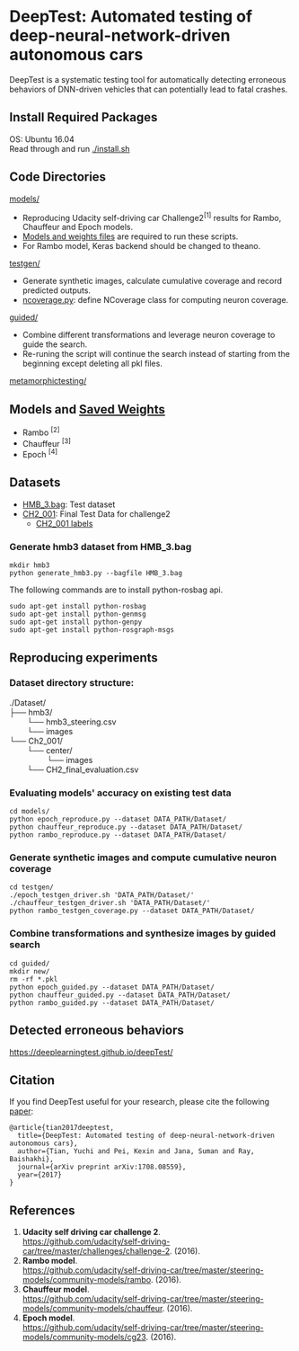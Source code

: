 # DeepTest: Automated testing of deep-neural-network-driven autonomous cars

DeepTest is a systematic testing tool for automatically detecting erroneous behaviors of DNN-driven vehicles that can potentially lead to fatal crashes.

## Install Required Packages

OS: Ubuntu 16.04  
Read through and run [./install.sh](install.sh)

## Code Directories

[models/](models/)  

* Reproducing Udacity self-driving car Challenge2<sup>[1]</sup> results for Rambo, Chauffeur and Epoch models.  
* [Models and weights files](https://github.com/ARiSE-Lab/deepTest#models-and-saved-weights) are required to run these scripts.
* For Rambo model, Keras backend should be changed to theano.  

[testgen/](testgen/)
* Generate synthetic images, calculate cumulative coverage and record predicted outputs.
* [ncoverage.py](testgen/ncoverage.py): define NCoverage class for computing neuron coverage. 

[guided/](guided/)  
* Combine different transformations and leverage neuron coverage to guide the search.
* Re-runing the script will continue the search instead of starting from the beginning except deleting all pkl files.

[metamorphictesting/](metamorphictesting/) 

## Models and [Saved Weights](https://github.com/udacity/self-driving-car/tree/master/steering-models/evaluation)    
* Rambo <sup>[2]</sup>  
* Chauffeur <sup>[3]</sup>
* Epoch <sup>[4]</sup>

 
## Datasets

* [HMB_3.bag](https://github.com/udacity/self-driving-car/blob/master/datasets/CH2/HMB_3.bag.tar.gz.torrent): Test dataset  
* [CH2_001](https://github.com/udacity/self-driving-car/tree/master/datasets/CH2): Final Test Data for challenge2
  * [CH2_001 labels](https://github.com/udacity/self-driving-car/blob/master/challenges/challenge-2/CH2_final_evaluation.csv)

### Generate hmb3 dataset from HMB_3.bag

```
mkdir hmb3
python generate_hmb3.py --bagfile HMB_3.bag
```
The following commands are to install python-rosbag api.
```
sudo apt-get install python-rosbag
sudo apt-get install python-genmsg
sudo apt-get install python-genpy
sudo apt-get install python-rosgraph-msgs
```
## Reproducing experiments

### Dataset directory structure:  
./Dataset/   
├── hmb3/  
    &nbsp;&nbsp;&nbsp;&nbsp;&nbsp;&nbsp;&nbsp;  └── hmb3_steering.csv  
    &nbsp;&nbsp;&nbsp;&nbsp;&nbsp;&nbsp;&nbsp;  └── images  
└── Ch2_001/  
    &nbsp;&nbsp;&nbsp;&nbsp;&nbsp;&nbsp;&nbsp;  └── center/  
    &nbsp;&nbsp;&nbsp;&nbsp;&nbsp;&nbsp;&nbsp;&nbsp;&nbsp;&nbsp;&nbsp;&nbsp;&nbsp;&nbsp;&nbsp;&nbsp; └── images  
    &nbsp;&nbsp;&nbsp;&nbsp;&nbsp;&nbsp;&nbsp;  └── CH2_final_evaluation.csv  

### Evaluating models' accuracy on existing test data
```
cd models/
python epoch_reproduce.py --dataset DATA_PATH/Dataset/
python chauffeur_reproduce.py --dataset DATA_PATH/Dataset/
python rambo_reproduce.py --dataset DATA_PATH/Dataset/
```
### Generate synthetic images and compute cumulative neuron coverage
```
cd testgen/
./epoch_testgen_driver.sh 'DATA_PATH/Dataset/'
./chauffeur_testgen_driver.sh 'DATA_PATH/Dataset/'
python rambo_testgen_coverage.py --dataset DATA_PATH/Dataset/
```
### Combine transformations and synthesize images by guided search
```
cd guided/
mkdir new/
rm -rf *.pkl
python epoch_guided.py --dataset DATA_PATH/Dataset/
python chauffeur_guided.py --dataset DATA_PATH/Dataset/
python rambo_guided.py --dataset DATA_PATH/Dataset/
```
<!---### Identify erroneous behaviors by metamorphic testing--->

## Detected erroneous behaviors
https://deeplearningtest.github.io/deepTest/

## Citation
If you find DeepTest useful for your research, please cite the following [paper](https://arxiv.org/pdf/1708.08559.pdf):

```
@article{tian2017deeptest,
  title={DeepTest: Automated testing of deep-neural-network-driven autonomous cars},
  author={Tian, Yuchi and Pei, Kexin and Jana, Suman and Ray, Baishakhi},
  journal={arXiv preprint arXiv:1708.08559},
  year={2017}
}

```
## References

1.  **Udacity self driving car challenge 2**. <br /> 
https://github.com/udacity/self-driving-car/tree/master/challenges/challenge-2. (2016).
2.  **Rambo model**. <br />
https://github.com/udacity/self-driving-car/tree/master/steering-models/community-models/rambo. (2016).
3.  **Chauffeur model**. <br />
https://github.com/udacity/self-driving-car/tree/master/steering-models/community-models/chauffeur. (2016).
4.  **Epoch model**. <br />
https://github.com/udacity/self-driving-car/tree/master/steering-models/community-models/cg23. (2016).

